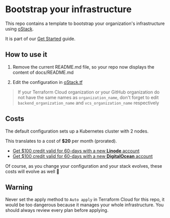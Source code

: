 # Bootstrap your infrastructure

This repo contains a template to bootstrap your organization's infrastructure using [oStack](https://ostack.io).

It is part of our [Get Started](https://github.com/Olivr/oStack/blob/docs/get-started.md) guide.

## How to use it

1. Remove the current README.md file, so your repo now displays the content of docs/README.md

2. Edit the configuration in [oStack.tf](oStack.tf)

> If your Terraform Cloud organization or your GitHub organization do not have the same names as `organization_name`, don't forget to edit `backend_organization_name` and `vcs_organization_name` respectively

## Costs

The default configuration sets up a Kubernetes cluster with 2 nodes.

This translates to a cost of **$20** per month (prorated).

- [Get $100 credit valid for 60-days with a new **Linode** account](https://www.linode.com/?r=b1756a97d0b7a32dd4137465808b36d705698cbc)
- [Get $100 credit valid for 60-days with a new **DigitalOcean** account](https://m.do.co/c/647d31cfbfd7)

Of course, as you change your configuration and your stack evolves, these costs will evolve as well 🤷

## Warning

Never set the apply method to `Auto apply` in Terraform Cloud for this repo, it would be too dangerous because it manages your whole infrastructure. You should always review every plan before applying.
